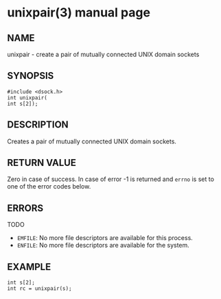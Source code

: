 # unixpair(3) manual page

## NAME

unixpair - create a pair of mutually connected UNIX domain sockets

## SYNOPSIS

```
#include <dsock.h>
int unixpair(
int s[2]);
```

## DESCRIPTION

Creates a pair of mutually connected UNIX domain sockets.

## RETURN VALUE

Zero in case of success. In case of error -1 is returned and `errno` is set to one of the error codes below.

## ERRORS

TODO

* `EMFILE`: No more file descriptors are available for this process.
* `ENFILE`: No more file descriptors are available for the system.

## EXAMPLE

```
int s[2];
int rc = unixpair(s);
```

